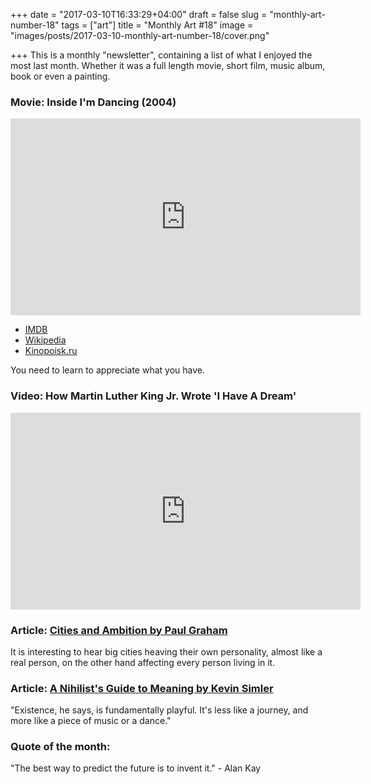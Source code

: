+++
date = "2017-03-10T16:33:29+04:00"
draft = false
slug = "monthly-art-number-18"
tags = ["art"]
title = "Monthly Art #18"
image = "images/posts/2017-03-10-monthly-art-number-18/cover.png"

+++
This is a monthly "newsletter", containing a list of what I enjoyed the most
last month. Whether it was a full length movie, short film, music album, book
or even a painting.

<!--more-->

### Movie: Inside I'm Dancing (2004)

<iframe width="560" height="315" src="https://www.youtube.com/embed/m2X4M3WT0W4" frameborder="0" allowfullscreen></iframe>

* [IMDB](http://www.imdb.com/title/tt0417791/)
* [Wikipedia](https://en.wikipedia.org/wiki/Inside_I'm_Dancing)
* [Kinopoisk.ru](https://www.kinopoisk.ru/film/84014/)

You need to learn to appreciate what you have.

### Video: How Martin Luther King Jr. Wrote 'I Have A Dream'

<iframe width="560" height="315" src="https://www.youtube.com/embed/RIZLJMOhQCE" frameborder="0" allowfullscreen></iframe>

### Article: [Cities and Ambition by Paul Graham](http://www.paulgraham.com/cities.html)

It is interesting to hear big cities heaving their own personality, almost like a real person, on the other hand affecting every person living in it.

### Article: [A Nihilist's Guide to Meaning by Kevin Simler](http://www.meltingasphalt.com/a-nihilists-guide-to-meaning/)

"Existence, he says, is fundamentally playful. It's less like a journey, and more like a piece of music or a dance."

### Quote of the month:

"The best way to predict the future is to invent it." - Alan Kay
